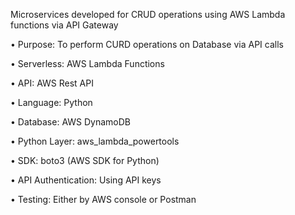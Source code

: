 Microservices developed for CRUD operations using AWS Lambda functions via API Gateway

• Purpose: To perform CURD operations on Database via API calls

• Serverless: AWS Lambda Functions

• API: AWS Rest API

• Language: Python

• Database: AWS DynamoDB

• Python Layer: aws_lambda_powertools

• SDK: boto3 (AWS SDK for Python) 

• API Authentication: Using API keys

• Testing: Either by AWS console or Postman

